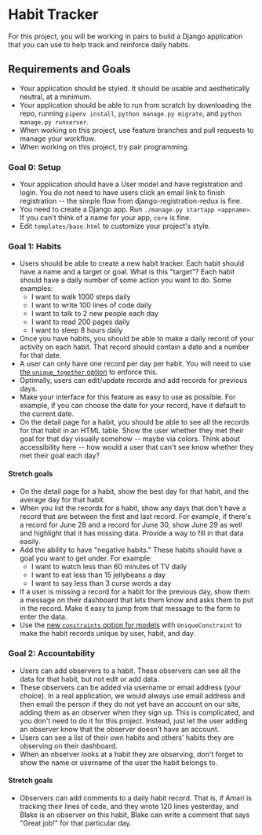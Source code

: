 # Habit Tracker

For this project, you will be working in pairs to build a Django application that you can use to help track and reinforce daily habits.

## Requirements and Goals

* Your application should be styled. It should be usable and aesthetically neutral, at a minimum.
* Your application should be able to run from scratch by downloading the repo, running `pipenv install`, `python manage.py migrate`, and `python manage.py runserver`.
* When working on this project, use feature branches and pull requests to manage your workflow.
* When working on this project, try pair programming.

### Goal 0: Setup

* Your application should have a User model and have registration and login. You do not need to have users click an email link to finish registration -- the simple flow from django-registration-redux is fine.
* You need to create a Django app. Run `./manage.py startapp <appname>`. If you can't think of a name for your app, `core` is fine.
* Edit `templates/base.html` to customize your project's style.

### Goal 1: Habits

* Users should be able to create a new habit tracker. Each habit should have a name and a target or goal. What is this "target"? Each habit should have a daily number of some action you want to do. Some examples:
  * I want to walk 1000 steps daily
  * I want to write 100 lines of code daily
  * I want to talk to 2 new people each day
  * I want to read 200 pages daily
  * I want to sleep 8 hours daily
* Once you have habits, you should be able to make a daily record of your activity on each habit. That record should contain a date and a number for that date.
* A user can only have one record per day per habit. You will need to use [the `unique_together` option](https://docs.djangoproject.com/en/2.2/ref/models/options/#unique-together) to enforce this.
* Optimally, users can edit/update records and add records for previous days.
* Make your interface for this feature as easy to use as possible. For example, if you can choose the date for your record, have it default to the current date.
* On the detail page for a habit, you should be able to see all the records for that habit in an HTML table. Show the user whether they met their goal for that day visually somehow -- maybe via colors. Think about accessibility here -- how would a user that can't see know whether they met their goal each day?

#### Stretch goals

* On the detail page for a habit, show the best day for that habit, and the average day for that habit.
* When you list the records for a habit, show any days that don't have a record that are between the first and last record. For example, if there's a record for June 28 and a record for June 30, show June 29 as well and highlight that it has missing data. Provide a way to fill in that data easily.
* Add the ability to have "negative habits." These habits should have a goal you want to get under. For example:
  * I want to watch less than 60 minutes of TV daily
  * I want to eat less than 15 jellybeans a day
  * I want to say less than 3 curse words a day
* If a user is missing a record for a habit for the previous day, show them a message on their dashboard that lets them know and asks them to put in the record. Make it easy to jump from that message to the form to enter the data.
* Use the [new `constraints` option for models](https://docs.djangoproject.com/en/2.2/ref/models/constraints/) with `UniqueConstraint` to make the habit records unique by user, habit, and day.

### Goal 2: Accountability

* Users can add observers to a habit. These observers can see all the data for that habit, but not edit or add data.
* These observers can be added via username or email address (your choice). In a real application, we would always use email address and then email the person if they do not yet have an account on our site, adding them as an observer when they sign up. This is complicated, and you don't need to do it for this project. Instead, just let the user adding an observer know that the observer doesn't have an account.
* Users can see a list of their own habits and others' habits they are observing on their dashboard.
* When an observer looks at a habit they are observing, don't forget to show the name or username of the user the habit belongs to.

#### Stretch goals

* Observers can add comments to a daily habit record. That is, if Amari is tracking their lines of code, and they wrote 120 lines yesterday, and Blake is an observer on this habit, Blake can write a comment that says "Great job!" for that particular day.